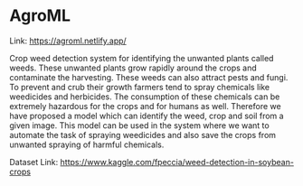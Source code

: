 # AgroML

Link: https://agroml.netlify.app/

Crop weed detection system for identifying the unwanted plants called weeds. These unwanted plants grow rapidly around the crops and contaminate the harvesting. These weeds can also attract pests and fungi. To prevent and crub their growth farmers tend to spray chemicals like weedicides and herbicides. The consumption of these chemicals can be extremely hazardous for the crops and for humans as well. Therefore we have proposed a model which can identify the weed, crop and soil from a given image. This model can be used in the system where we want to automate the task of spraying weedicides and also save the crops from unwanted spraying of harmful chemicals.

Dataset Link: https://www.kaggle.com/fpeccia/weed-detection-in-soybean-crops
